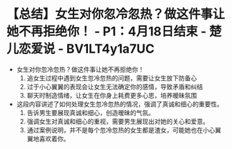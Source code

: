 # 【总结】女生对你忽冷忽热？做这件事让她不再拒绝你！ - P1：4月18日结束 - 楚儿恋爱说 - BV1LT4y1a7UC

-   女生对你忽冷忽热？做这件事让她不再拒绝你！
    1.  追女生过程中遇到女生忽冷忽热的问题，需要让女生放下防备心
    2.  过于小心翼翼的表现会让女生无法确定你的感情，导致矛盾和纠结
    3.  聊天时制造情绪，让女生在你身上耗费更多心思，培养暧昧氛围
-   这段内容讲述了如何处理女生忽冷忽热的情况，强调了真诚和细心的重要性。
    1.  告诉男生要展现真诚和细心，创造暧昧的气氛。
    2.  强调女生对真诚和细心的重视，需要男生展现出对她的关心和爱意。
    3.  通过案例说明，并不是每个忽冷忽热的女生都是渣女，可能她也在小心翼翼地喜欢着你。